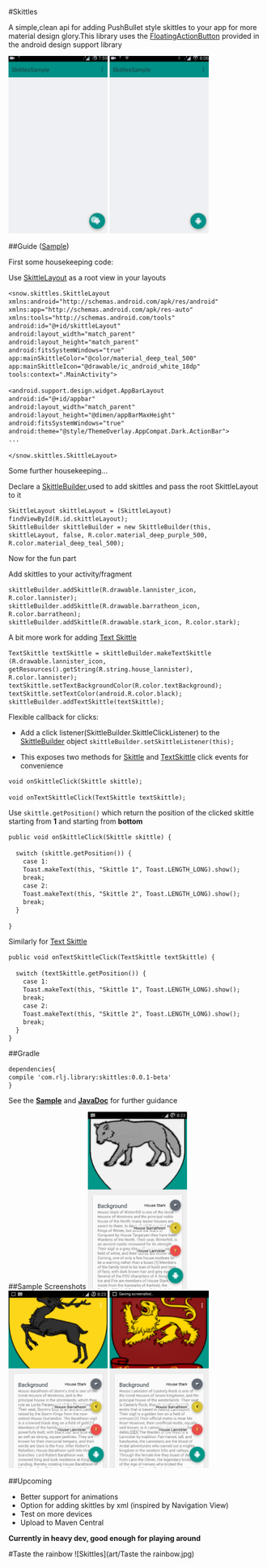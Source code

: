 #Skittles

A simple,clean api for adding PushBullet style skittles to your app for more material design glory.This library uses the <a href="https://developer.android.com/reference/android/support/design/widget/FloatingActionButton.html">FloatingActionButton</a> provided in the android design support library

<img src="art/Skittle.gif" width=196 height=350/>
<img src="art/TextSkittle.gif" width=196 height=350/>

##Guide ([Sample](sample/src/main/java/snow/skittlessample/MainActivity.java))

First some housekeeping code:

Use
[SkittleLayout](library/src/main/java/snow/skittles/SkittleLayout.java) as a root view in your layouts

```
<snow.skittles.SkittleLayout xmlns:android="http://schemas.android.com/apk/res/android"
xmlns:app="http://schemas.android.com/apk/res-auto"
xmlns:tools="http://schemas.android.com/tools"
android:id="@+id/skittleLayout"
android:layout_width="match_parent"
android:layout_height="match_parent"
android:fitsSystemWindows="true"
app:mainSkittleColor="@color/material_deep_teal_500"
app:mainSkittleIcon="@drawable/ic_android_white_18dp"
tools:context=".MainActivity">

<android.support.design.widget.AppBarLayout
android:id="@+id/appbar"
android:layout_width="match_parent"
android:layout_height="@dimen/appBarMaxHeight"
android:fitsSystemWindows="true"
android:theme="@style/ThemeOverlay.AppCompat.Dark.ActionBar">
...

</snow.skittles.SkittleLayout>
```

Some further housekeeping...

Declare a [SkittleBuilder](library/src/main/java/snow/skittles/SkittleBuilder.java),used to add skittles and pass the root SkittleLayout to it

```
SkittleLayout skittleLayout = (SkittleLayout) findViewById(R.id.skittleLayout);
SkittleBuilder skittleBuilder = new SkittleBuilder(this, skittleLayout, false, R.color.material_deep_purple_500, R.color.material_deep_teal_500);

```

Now for the fun part

Add skittles to your activity/fragment

```
skittleBuilder.addSkittle(R.drawable.lannister_icon, R.color.lannister);
skittleBuilder.addSkittle(R.drawable.barratheon_icon, R.color.barratheon);
skittleBuilder.addSkittle(R.drawable.stark_icon, R.color.stark);
```

A bit more work for adding [Text Skittle](library/src/main/java/snow/skittles/TextSkittle.java)

```
TextSkittle textSkittle = skittleBuilder.makeTextSkittle
(R.drawable.lannister_icon, getResources().getString(R.string.house_lannister), R.color.lannister);
textSkittle.setTextBackgroundColor(R.color.textBackground);
textSkittle.setTextColor(android.R.color.black);
skittleBuilder.addTextSkittle(textSkittle);

```

Flexible callback for clicks:

+ Add a click listener(SkittleBuilder.SkittleClickListener) to the [SkittleBuilder](library/src/main/java/snow/skittles/SkittleBuilder.java) object
`skittleBuilder.setSkittleListener(this);`

+ This exposes two methods for [Skittle](library/src/main/java/snow/skittles/Skittle.java) and [TextSkittle](library/src/main/java/snow/skittles/TextSkittle.java) click events for convenience

```
void onSkittleClick(Skittle skittle);

void onTextSkittleClick(TextSkittle textSkittle);
```

Use `skittle.getPosition()` which return the position of the clicked
skittle starting from **1** and starting from **bottom**

```
public void onSkittleClick(Skittle skittle) {

  switch (skittle.getPosition()) {
    case 1:
    Toast.makeText(this, "Skittle 1", Toast.LENGTH_LONG).show();
    break;
    case 2:
    Toast.makeText(this, "Skittle 2", Toast.LENGTH_LONG).show();
    break;
  }

}
```

Similarly for [Text Skittle](library/src/main/java/snow/skittles/TextSkittle.java)
```
public void onTextSkittleClick(TextSkittle textSkittle) {

  switch (textSkittle.getPosition()) {
    case 1:
    Toast.makeText(this, "Skittle 1", Toast.LENGTH_LONG).show();
    break;
    case 2:
    Toast.makeText(this, "Skittle 2", Toast.LENGTH_LONG).show();
    break;
  }
}
```

##Gradle
```
dependencies{
compile 'com.rlj.library:skittles:0.0.1-beta'
}
```

See the **[Sample](sample/src/main/java/snow/skittlessample/MainActivity.java)** and **[JavaDoc](http://aashrairavooru.github.io/Skittles/)** for further guidance

##Sample Screenshots
<img src="art/Sample1.png" width=196 height=350/>
<img src="art/Sample2.png" width=196 height=350/>
<img src="art/Sample3.png" width=196 height=350/>

##Upcoming
+ Better support for animations
+ Option for adding skittles by xml (inspired by Navigation View)
+ Test on more devices
+ Upload to Maven Central

**Currently in heavy dev, good enough for playing around**


#Taste the rainbow
![Skittles](art/Taste the rainbow.jpg)
